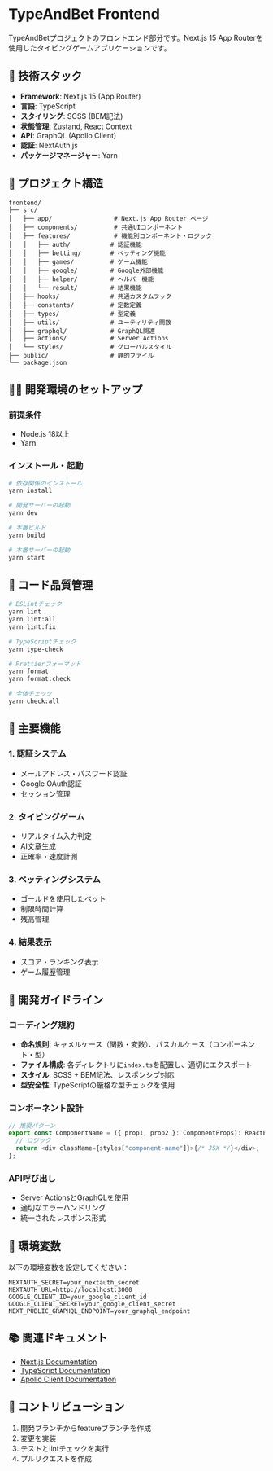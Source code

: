 # TypeAndBet Frontend

TypeAndBetプロジェクトのフロントエンド部分です。Next.js 15 App Routerを使用したタイピングゲームアプリケーションです。

## 🚀 技術スタック

- **Framework**: Next.js 15 (App Router)
- **言語**: TypeScript
- **スタイリング**: SCSS (BEM記法)
- **状態管理**: Zustand, React Context
- **API**: GraphQL (Apollo Client)
- **認証**: NextAuth.js
- **パッケージマネージャー**: Yarn

## 📁 プロジェクト構造

```
frontend/
├── src/
│   ├── app/                 # Next.js App Router ページ
│   ├── components/          # 共通UIコンポーネント
│   ├── features/            # 機能別コンポーネント・ロジック
│   │   ├── auth/           # 認証機能
│   │   ├── betting/        # ベッティング機能
│   │   ├── games/          # ゲーム機能
│   │   ├── google/         # Google外部機能
│   │   ├── helper/         # ヘルパー機能
│   │   └── result/         # 結果機能
│   ├── hooks/              # 共通カスタムフック
│   ├── constants/          # 定数定義
│   ├── types/              # 型定義
│   ├── utils/              # ユーティリティ関数
│   ├── graphql/            # GraphQL関連
│   ├── actions/            # Server Actions
│   └── styles/             # グローバルスタイル
├── public/                 # 静的ファイル
└── package.json
```

## 🏃‍♂️ 開発環境のセットアップ

### 前提条件

- Node.js 18以上
- Yarn

### インストール・起動

```bash
# 依存関係のインストール
yarn install

# 開発サーバーの起動
yarn dev

# 本番ビルド
yarn build

# 本番サーバーの起動
yarn start
```

## 🧪 コード品質管理

```bash
# ESLintチェック
yarn lint
yarn lint:all
yarn lint:fix

# TypeScriptチェック
yarn type-check

# Prettierフォーマット
yarn format
yarn format:check

# 全体チェック
yarn check:all
```

## 🌟 主要機能

### 1. 認証システム

- メールアドレス・パスワード認証
- Google OAuth認証
- セッション管理

### 2. タイピングゲーム

- リアルタイム入力判定
- AI文章生成
- 正確率・速度計測

### 3. ベッティングシステム

- ゴールドを使用したベット
- 制限時間計算
- 残高管理

### 4. 結果表示

- スコア・ランキング表示
- ゲーム履歴管理

## 📝 開発ガイドライン

### コーディング規約

- **命名規則**: キャメルケース（関数・変数）、パスカルケース（コンポーネント・型）
- **ファイル構成**: 各ディレクトリに`index.ts`を配置し、適切にエクスポート
- **スタイル**: SCSS + BEM記法、レスポンシブ対応
- **型安全性**: TypeScriptの厳格な型チェックを使用

### コンポーネント設計

```typescript
// 推奨パターン
export const ComponentName = ({ prop1, prop2 }: ComponentProps): ReactElement => {
  // ロジック
  return <div className={styles["component-name"]}>{/* JSX */}</div>;
};
```

### API呼び出し

- Server ActionsとGraphQLを使用
- 適切なエラーハンドリング
- 統一されたレスポンス形式

## 🔧 環境変数

以下の環境変数を設定してください：

```env
NEXTAUTH_SECRET=your_nextauth_secret
NEXTAUTH_URL=http://localhost:3000
GOOGLE_CLIENT_ID=your_google_client_id
GOOGLE_CLIENT_SECRET=your_google_client_secret
NEXT_PUBLIC_GRAPHQL_ENDPOINT=your_graphql_endpoint
```

## 📚 関連ドキュメント

- [Next.js Documentation](https://nextjs.org/docs)
- [TypeScript Documentation](https://www.typescriptlang.org/docs/)
- [Apollo Client Documentation](https://www.apollographql.com/docs/react/)

## 🤝 コントリビューション

1. 開発ブランチからfeatureブランチを作成
2. 変更を実装
3. テストとlintチェックを実行
4. プルリクエストを作成

